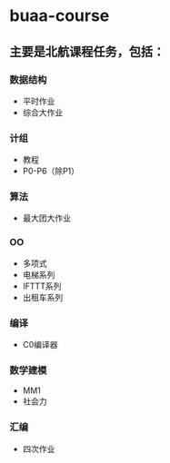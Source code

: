 # buaa-course
## 主要是北航课程任务，包括：
### 数据结构
- 平时作业
- 综合大作业
### 计组
- 教程
- P0-P6（除P1）
### 算法
- 最大团大作业
### OO
- 多项式
- 电梯系列
- IFTTT系列
- 出租车系列
### 编译
- C0编译器
### 数学建模
- MM1
- 社会力
### 汇编
- 四次作业
